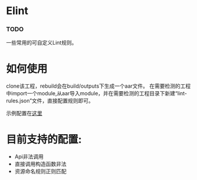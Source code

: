 # Elint
### TODO

一些常用的可自定义Lint规则。

# 如何使用
clone该工程，rebuild会在build/outputs下生成一个aar文件。
在需要检测的工程中import一个module,从aar导入module，并在需要检测的工程目录下新建“lint-rules.json”文件，直接配置规则即可。

示例配置在[这里](https://github.com/Eyey110/Elint/blob/master/app/lint-rules.json)


# 目前支持的配置:
- Api非法调用
- 直接调用构造函数非法
- 资源命名规则正则匹配


